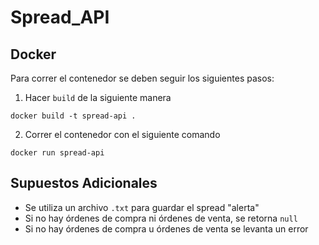 # Spread_API

## Docker
Para correr el contenedor se deben seguir los siguientes pasos:
1. Hacer `build` de la siguiente manera
```
docker build -t spread-api .    
```
2. Correr el contenedor con el siguiente comando
```
docker run spread-api   
``` 

## Supuestos Adicionales
- Se utiliza un archivo `.txt` para guardar el spread "alerta"
- Si no hay órdenes de compra ni órdenes de venta, se retorna `null`
- Si no hay órdenes de compra u órdenes de venta se levanta un error
